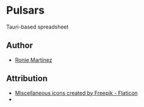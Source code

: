 # Pulsars

Tauri-based spreadsheet

## Author

- [Ronie Martinez](mailto:ronmarti18@gmail.com)

## Attribution

- <a href="https://www.flaticon.com/free-icons/miscellaneous" title="miscellaneous icons">Miscellaneous icons created by Freepik - Flaticon</a>
- 